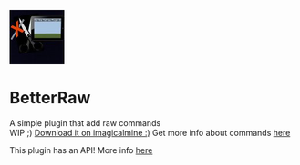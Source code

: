  ![BetterTell](icon.jpg)                                       
# BetterRaw

A simple plugin that add raw commands                         
WIP ;)
<a href="http://forums.imagicalmine.net/plugins/betterraw.53/">Download it on imagicalmine :)</a>
Get more info about commands <a href="https://github.com/Ad5001/BetterRaw/wiki/Commands">here</a>

This plugin has an API! More info <a href="https://github.com/Ad5001/BetterRaw/wiki/API">here</a>
